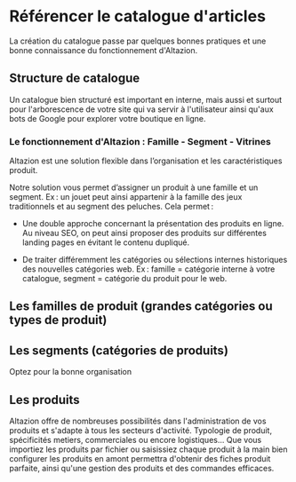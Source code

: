 # Référencer le catalogue d'articles
La création du catalogue passe par quelques bonnes pratiques et une bonne connaissance du fonctionnement d'Altazion.

## Structure de catalogue
Un catalogue bien structuré est important en interne, mais aussi et surtout pour l'arborescence de votre site qui va servir à l'utilisateur ainsi qu'aux bots de Google pour explorer votre boutique en ligne. 

### Le fonctionnement d'Altazion : Famille - Segment - Vitrines 

Altazion est une solution flexible dans l’organisation et les caractéristiques produit. 

Notre solution vous permet d’assigner un produit à une famille et un segment. Ex : un jouet peut ainsi appartenir à la famille des jeux traditionnels et au segment des peluches. Cela permet : 

- Une double approche concernant la présentation des produits en ligne. Au niveau SEO, on peut ainsi proposer des produits sur différentes landing pages en évitant le contenu dupliqué. 

- De traiter différemment les catégories ou sélections internes historiques des nouvelles catégories web. Ex : famille = catégorie interne à votre catalogue, segment = catégorie du produit pour le web. 


## Les familles de produit (grandes catégories ou types de produit)
 
## Les segments (catégories de produits)
Optez pour la bonne organisation 

## Les produits
Altazion offre de nombreuses possibilités dans l'administration de vos produits et s'adapte à tous les secteurs d'activité.
Typologie de produit, spécificités metiers, commerciales ou encore logistiques... Que vous importiez les produits par fichier ou saisissiez chaque produit à la main bien configurer les produits en amont permettra d'obtenir des fiches produit parfaite, ainsi qu'une gestion des produits et des commandes efficaces.